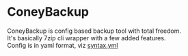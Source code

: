# ConeyBackup

ConeyBackup is config based backup tool with total freedom.\
It's basically 7zip cli wrapper with a few added features.\
Config is in yaml format, viz [syntax.yml](syntax.yml)
